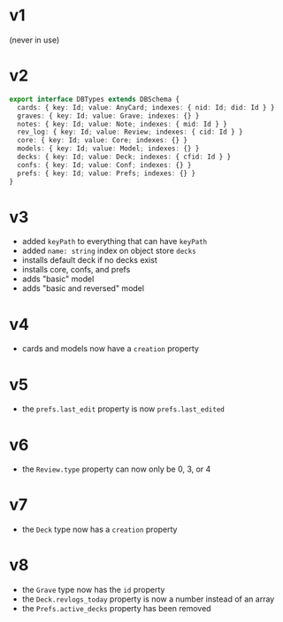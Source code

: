 # v1

(never in use)

# v2

```ts
export interface DBTypes extends DBSchema {
  cards: { key: Id; value: AnyCard; indexes: { nid: Id; did: Id } }
  graves: { key: Id; value: Grave; indexes: {} }
  notes: { key: Id; value: Note; indexes: { mid: Id } }
  rev_log: { key: Id; value: Review; indexes: { cid: Id } }
  core: { key: Id; value: Core; indexes: {} }
  models: { key: Id; value: Model; indexes: {} }
  decks: { key: Id; value: Deck; indexes: { cfid: Id } }
  confs: { key: Id; value: Conf; indexes: {} }
  prefs: { key: Id; value: Prefs; indexes: {} }
}
```

# v3

- added `keyPath` to everything that can have `keyPath`
- added `name: string` index on object store `decks`
- installs default deck if no decks exist
- installs core, confs, and prefs
- adds "basic" model
- adds "basic and reversed" model

# v4

- cards and models now have a `creation` property

# v5

- the `prefs.last_edit` property is now `prefs.last_edited`

# v6

- the `Review.type` property can now only be 0, 3, or 4

# v7

- the `Deck` type now has a `creation` property

# v8

- the `Grave` type now has the `id` property
- the `Deck.revlogs_today` property is now a number instead of an array
- the `Prefs.active_decks` property has been removed
